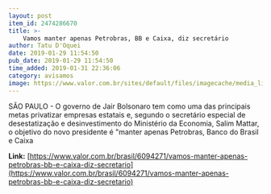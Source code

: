 ```yaml
---
layout: post
item_id: 2474286670
title: >-
    Vamos manter apenas Petrobras, BB e Caixa, diz secretário
author: Tatu D'Oquei
date: 2019-01-29 11:54:50
pub_date: 2019-01-29 11:54:50
time_added: 2019-01-31 22:36:06
category: avisamos
image: https://www.valor.com.br/sites/default/files/imagecache/media_library_big_horizontal/fotoweb/bbagbr.jpg
---
```


SÃO PAULO - O governo de Jair Bolsonaro tem como uma das principais metas privatizar empresas estatais e, segundo o secretário especial de desestatização e desinvestimento do Ministério da Economia, Salim Mattar, o objetivo do novo presidente é "manter apenas Petrobras, Banco do Brasil e Caixa

**Link:** [https://www.valor.com.br/brasil/6094271/vamos-manter-apenas-petrobras-bb-e-caixa-diz-secretario](https://www.valor.com.br/brasil/6094271/vamos-manter-apenas-petrobras-bb-e-caixa-diz-secretario)

